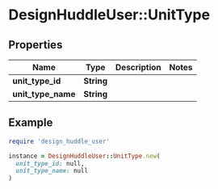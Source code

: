# DesignHuddleUser::UnitType

## Properties

| Name | Type | Description | Notes |
| ---- | ---- | ----------- | ----- |
| **unit_type_id** | **String** |  |  |
| **unit_type_name** | **String** |  |  |

## Example

```ruby
require 'design_huddle_user'

instance = DesignHuddleUser::UnitType.new(
  unit_type_id: null,
  unit_type_name: null
)
```


